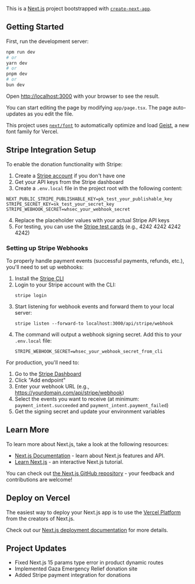 This is a [Next.js](https://nextjs.org) project bootstrapped with [`create-next-app`](https://nextjs.org/docs/app/api-reference/cli/create-next-app).

## Getting Started

First, run the development server:

```bash
npm run dev
# or
yarn dev
# or
pnpm dev
# or
bun dev
```

Open [http://localhost:3000](http://localhost:3000) with your browser to see the result.

You can start editing the page by modifying `app/page.tsx`. The page auto-updates as you edit the file.

This project uses [`next/font`](https://nextjs.org/docs/app/building-your-application/optimizing/fonts) to automatically optimize and load [Geist](https://vercel.com/font), a new font family for Vercel.

## Stripe Integration Setup

To enable the donation functionality with Stripe:

1. Create a [Stripe account](https://stripe.com) if you don't have one
2. Get your API keys from the Stripe dashboard
3. Create a `.env.local` file in the project root with the following content:

```
NEXT_PUBLIC_STRIPE_PUBLISHABLE_KEY=pk_test_your_publishable_key
STRIPE_SECRET_KEY=sk_test_your_secret_key
STRIPE_WEBHOOK_SECRET=whsec_your_webhook_secret
```

4. Replace the placeholder values with your actual Stripe API keys
5. For testing, you can use the [Stripe test cards](https://stripe.com/docs/testing#cards) (e.g., 4242 4242 4242 4242)

### Setting up Stripe Webhooks

To properly handle payment events (successful payments, refunds, etc.), you'll need to set up webhooks:

1. Install the [Stripe CLI](https://stripe.com/docs/stripe-cli)
2. Login to your Stripe account with the CLI:
   ```
   stripe login
   ```
3. Start listening for webhook events and forward them to your local server:
   ```
   stripe listen --forward-to localhost:3000/api/stripe/webhook
   ```
4. The command will output a webhook signing secret. Add this to your `.env.local` file:
   ```
   STRIPE_WEBHOOK_SECRET=whsec_your_webhook_secret_from_cli
   ```

For production, you'll need to:
1. Go to the [Stripe Dashboard](https://dashboard.stripe.com/webhooks)
2. Click "Add endpoint"
3. Enter your webhook URL (e.g., https://yourdomain.com/api/stripe/webhook)
4. Select the events you want to receive (at minimum: `payment_intent.succeeded` and `payment_intent.payment_failed`)
5. Get the signing secret and update your environment variables

## Learn More

To learn more about Next.js, take a look at the following resources:

- [Next.js Documentation](https://nextjs.org/docs) - learn about Next.js features and API.
- [Learn Next.js](https://nextjs.org/learn) - an interactive Next.js tutorial.

You can check out [the Next.js GitHub repository](https://github.com/vercel/next.js) - your feedback and contributions are welcome!

## Deploy on Vercel

The easiest way to deploy your Next.js app is to use the [Vercel Platform](https://vercel.com/new?utm_medium=default-template&filter=next.js&utm_source=create-next-app&utm_campaign=create-next-app-readme) from the creators of Next.js.

Check out our [Next.js deployment documentation](https://nextjs.org/docs/app/building-your-application/deploying) for more details.

## Project Updates

- Fixed Next.js 15 params type error in product dynamic routes
- Implemented Gaza Emergency Relief donation site
- Added Stripe payment integration for donations
